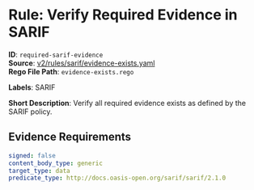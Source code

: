 # Rule: Verify Required Evidence in SARIF

**ID**: `required-sarif-evidence`  
**Source**: [v2/rules/sarif/evidence-exists.yaml](https://github.com/scribe-public/sample-policies/v2/rules/sarif/evidence-exists.yaml)  
**Rego File Path**: `evidence-exists.rego`  

**Labels**: SARIF

**Short Description**: Verify all required evidence exists as defined by the SARIF policy.

## Evidence Requirements

```yaml
signed: false
content_body_type: generic
target_type: data
predicate_type: http://docs.oasis-open.org/sarif/sarif/2.1.0
```

